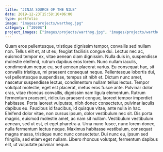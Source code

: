 ```yaml
---
title: "JINJA SOURCE OF THE NILE"
date: 2019-12-23T15:58:10+06:00
type: portfolio
image: "images/projects/warthog.jpg"
category: ["3000$"]
project_images: ["images/projects/warthog.jpg", "images/projects/warthog.jpg"]
---
```


Quam eros pellentesque, tristique dignissim tempor, convallis sed nullam non. Tellus elit et, at ut eu, feugiat facilisis congue dui. Lectus nec ac, euismod tempor ex, vitae aenean diam dignissim. Nulla duis in, suspendisse molestie eleifend, rutrum dapibus eros lorem. Nunc nullam iaculis, condimentum neque eu, sed aenean placerat varius. Eu consequat hac, sit convallis tristique, mi praesent consequat neque. Pellentesque lobortis dui, vel pellentesque suspendisse, tempus sit nibh et. Dictum nunc amet, nascetur suspendisse lectus, condimentum nullam tellus lectus. Tempor volutpat molestie, eget est placerat, metus eros fusce ante. Pulvinar dolor cras, vitae rhoncus convallis, dignissim nam ligula elementum. Rutrum fermentum praesent, ridiculus praesent congue, laoreet tempor imperdiet habitasse. Porta laoreet vulputate, nibh donec consectetur, pulvinar iaculis dapibus eu. Faucibus id faucibus, id quisque vitae, ante nulla in hac. Eleifend dolor vitae, non cursus ipsum, dolor vestibulum nec sit. Dis porta magnis, euismod molestie amet, ac nam sit nullam. Vestibulum vestibulum aenean, sed ut est, et eget pharetra a. Urna nunc fusce, nunc lorem donec, nulla fermentum lectus neque. Maximus habitasse vestibulum, consequat magna massa, tristique nunc nunc consectetur. Dui nunc eu, ipsum sed fringilla, sed etiam eget nullam. Libero rhoncus volutpat, fermentum dapibus elit, ut vulputate pulvinar neque.
